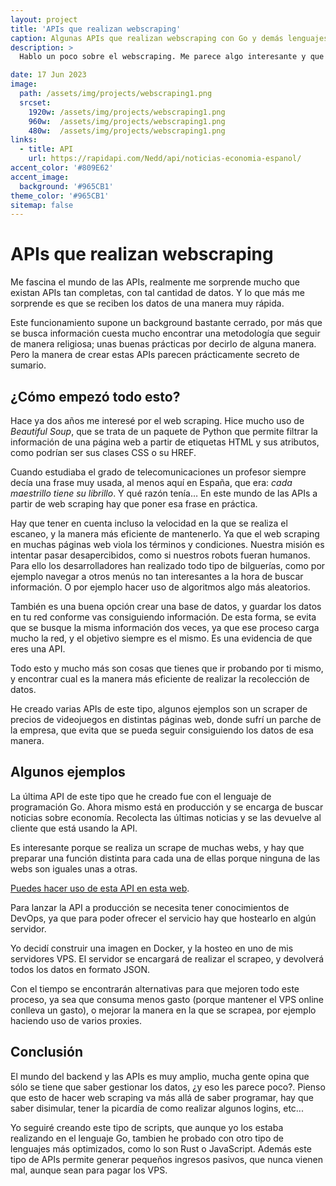 ```yaml
---
layout: project
title: 'APIs que realizan webscraping'
caption: Algunas APIs que realizan webscraping con Go y demás lenguajes.
description: >
  Hablo un poco sobre el webscraping. Me parece algo interesante y que haciendo uso del ingenio se pueden crear aplicaciones muy completas.

date: 17 Jun 2023
image: 
  path: /assets/img/projects/webscraping1.png
  srcset: 
    1920w: /assets/img/projects/webscraping1.png
    960w:  /assets/img/projects/webscraping1.png
    480w:  /assets/img/projects/webscraping1.png
links:
  - title: API
    url: https://rapidapi.com/Nedd/api/noticias-economia-espanol/
accent_color: '#809E62'
accent_image:
  background: '#965CB1'
theme_color: '#965CB1'
sitemap: false
---
```


# APIs que realizan webscraping

Me fascina el mundo de las APIs, realmente me sorprende mucho que existan APIs tan completas, con tal cantidad de datos. Y lo que más me sorprende es que se reciben los datos de una manera muy rápida.

Este funcionamiento supone un background bastante cerrado, por más que se busca información cuesta mucho encontrar una metodología que seguir de manera religiosa; unas buenas prácticas por decirlo de alguna manera. Pero la manera de crear estas APIs parecen prácticamente secreto de sumario.

## ¿Cómo empezó todo esto?
Hace ya dos años me interesé por el web scraping. Hice mucho uso de _Beautiful Soup_, que se trata de un paquete de Python que permite filtrar la información de una página web a partir de etiquetas HTML y sus atributos, como podrían ser sus clases CSS o su HREF.

Cuando estudiaba el grado de telecomunicaciones un profesor siempre decía una frase muy usada, al menos aquí en España, que era: _cada maestrillo tiene su librillo_. Y qué razón tenía… En este mundo de las APIs a partir de web scraping hay que poner esa frase en práctica.

Hay que tener en cuenta incluso la velocidad en la que se realiza el escaneo, y la manera más eficiente de mantenerlo. Ya que el web scraping en muchas páginas web viola los términos y condiciones. Nuestra misión es intentar pasar desapercibidos, como si nuestros robots fueran humanos. Para ello los desarrolladores han realizado todo tipo de bilguerías, como por ejemplo navegar a otros menús no tan interesantes a la hora de buscar información. O por ejemplo hacer uso de algoritmos algo más aleatorios.

También es una buena opción crear una base de datos, y guardar los datos en tu red conforme vas consiguiendo información. De esta forma, se evita que se busque la misma información dos veces, ya que ese proceso carga mucho la red, y el objetivo siempre es el mismo. Es una evidencia de que eres una API.

Todo esto y mucho más son cosas que tienes que ir probando por ti mismo, y encontrar cual es la manera más eficiente de realizar la recolección de datos.

He creado varias APIs de este tipo, algunos ejemplos son un scraper de precios de videojuegos en distintas páginas web, donde sufrí un parche de la empresa, que evita que se pueda seguir consiguiendo los datos de esa manera.

## Algunos ejemplos
La última API de este tipo que he creado fue con el lenguaje de programación Go. Ahora mismo está en producción y se encarga de buscar noticias sobre economía. Recolecta las últimas noticias y se las devuelve al cliente que está usando la API.


Es interesante porque se realiza un scrape de muchas webs, y hay que preparar una función distinta para cada una de ellas porque ninguna de las webs son iguales unas a otras.

[Puedes hacer uso de esta API en esta web](https://rapidapi.com/Nedd/api/noticias-economia-espanol/).

Para lanzar la API a producción se necesita tener conocimientos de DevOps, ya que para poder ofrecer el servicio hay que hostearlo en algún servidor. 

Yo decidí construir una imagen en Docker, y la hosteo en uno de mis servidores VPS. El servidor se encargará de realizar el scrapeo, y devolverá todos los datos en formato JSON.

Con el tiempo se encontrarán alternativas para que mejoren todo este proceso, ya sea que consuma menos gasto (porque mantener el VPS online conlleva un gasto), o mejorar la manera en la que se scrapea, por ejemplo haciendo uso de varios proxies.

## Conclusión
El mundo del backend y las APIs es muy amplio, mucha gente opina que sólo se tiene que saber gestionar los datos, ¿y eso les parece poco?. Pienso que esto de hacer web scraping va más allá de saber programar, hay que saber disimular, tener la picardía de como realizar algunos logins, etc...

Yo seguiré creando este tipo de scripts, que aunque yo los estaba realizando en el lenguaje Go, tambien he probado con otro tipo de lenguajes más optimizados, como lo son Rust o JavaScript. Además este tipo de APIs permite generar pequeños ingresos pasivos, que nunca vienen mal, aunque sean para pagar los VPS.
